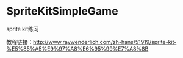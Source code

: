 SpriteKitSimpleGame
===================

sprite kit练习

教程链接：http://www.raywenderlich.com/zh-hans/51919/sprite-kit-%E5%85%A5%E9%97%A8%E6%95%99%E7%A8%8B